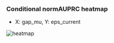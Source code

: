 ### Conditional normAUPRC heatmap

- X: gap_mu, Y: eps_current

![heatmap](/home/elicer/project_0814_2/results/20250815-014850/holdout/conditional_heatmap_gap_mu_vs_eps_current.png)
